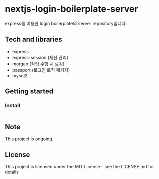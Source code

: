 # nextjs-login-boilerplate-server

express를 이용한 login boilerplate의 server repository입니다.

## Tech and libraries

- express
- express-session (세션 관리)
- morgan (작업 수행 시 로깅)
- passport (로그인 로직 패키지)
- mysql2

## Getting started

### Install

```bash
```

## Note

This project is ongoing.

## License

This project is licensed under the MIT License - see the LICENSE.md for details
